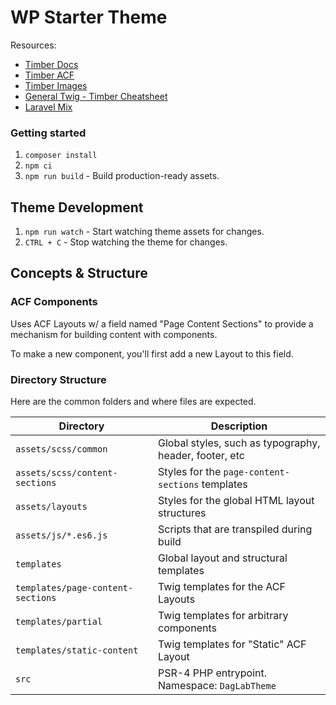 # WP Starter Theme

Resources:

* [Timber Docs](https://timber.github.io/docs/getting-started/theming/)
* [Timber ACF](https://timber.github.io/docs/guides/acf-cookbook/)
* [Timber Images](https://timber.github.io/docs/guides/cookbook-images/)
* [General Twig - Timber Cheatsheet](http://notlaura.com/the-twig-for-timber-cheatsheet/)
* [Laravel Mix](https://laravel-mix.com/docs/6.0/what-is-mix)

### Getting started

1. `composer install`
2. `npm ci`
3. `npm run build` - Build production-ready assets.

## Theme Development

1. `npm run watch` - Start watching theme assets for changes.
2. `CTRL + C` - Stop watching the theme for changes.

## Concepts & Structure

### ACF Components

Uses ACF Layouts w/ a field named "Page Content Sections" to provide a mechanism for building content with components.

To make a new component, you'll first add a new Layout to this field.

### Directory Structure

Here are the common folders and where files are expected.

| Directory                         | Description                                            |
|-----------------------------------|--------------------------------------------------------|
| `assets/scss/common`              | Global styles, such as typography, header, footer, etc |
| `assets/scss/content-sections`    | Styles for the `page-content-sections` templates       |
| `assets/layouts`                  | Styles for the global HTML layout structures           |
| `assets/js/*.es6.js`              | Scripts that are transpiled during build               |
| `templates`                       | Global layout and structural templates                 |
| `templates/page-content-sections` | Twig templates for the ACF Layouts                     |
| `templates/partial`               | Twig templates for arbitrary components                |
| `templates/static-content`        | Twig templates for "Static" ACF Layout                 |
| `src`                             | PSR-4 PHP entrypoint. Namespace: `DagLabTheme`         |

